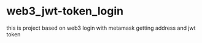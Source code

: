 # web3_jwt-token_login
this is project based on web3 login with metamask  getting address and jwt token 
